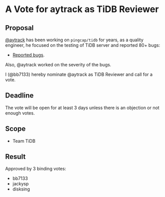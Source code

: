 # A Vote for aytrack as TiDB Reviewer

## Proposal

[@aytrack](https://github.com/aytrack) has been working on `pingcap/tidb` for years, as a quality engineer, he focused on the testing of TiDB server and reported 80+ bugs:

* [Reported bugs](https://github.com/pingcap/tidb/issues?q=is%3Aopen+is%3Aissue+author%3Aaytrack+label%3Atype%2Fbug).

Also, @aytrack worked on the severity of the bugs.

I (@bb7133) hereby nominate @aytrack as TiDB Reviewer and call for a vote.

## Deadline

The vote will be open for at least 3 days unless there is an objection or not enough votes.

## Scope

* Team TiDB

## Result

Approved by 3 binding votes:

* bb7133
* jackysp
* disksing
